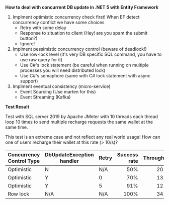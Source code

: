 **How to deal with concurrent DB update in .NET 5 with Entity Framework**
1. Implment optimistic concurrency check first!
   When EF detect concurrency conflict we have some choices
    - Retry with some delay
    - Response to situation to client (Hey! are you spam the submit button?)
    - Ignore!
2. Implment pessimistic concurrency control (beware of deadlock!)
   - Use row-lock level (it's very DB specific SQL command, you have to use raw query for it)
   - Use C#'s lock statement (be careful when running on multiple processes you will need distributed lock)
   - Use C#'s semaphore (same with C# lock statement with async support)
3. Implment eventual consistency (micro-service)
   - Event Sourcing (Use marten for this)
   - Event Streaming (Kafka)

   
**Test Result**

Test with SQL server 2019
by Apache JMeter with 10 threads each thread loop 10 times
to send multiple recharge requests the same wallet at the same time.

This test is an extreme case and not reflect any real world usage!
How can one of users recharge their wallet at this rate (> 10/s)?

| Concurrency Control Type | DbUpdateException handler | Retry | Success rate | Throughput |
|--------------------------|---------------------------|-------|-------------:|----------:|
|Optimistic                | N                         | N/A   | 50%          | 20.2/s    |
|Optimistic                | Y                         | 0     | 70%          | 13.7/s    |
|Optimistic                | Y                         | 5     | 91%          | 12.2/s    |
|Row lock                  | N/A                       | N/A   | 100%         | 34.1/s    |